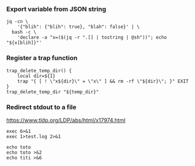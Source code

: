 ### Export variable from JSON string

```
jq -cn \
    '{"blih": {"blih": true}, "blah": false}' | \
  bash -c \
    'declare -a "x=($(jq -r ".[] | tostring | @sh"))"; echo "${x[blih]}"'
```

### Register a trap function
```
trap_delete_temp_dir() {
	local dir=${1}
	trap "{ [ ! \"x${dir}\" = \"x\" ] && rm -rf \"${dir}\"; }" EXIT
}
trap_delete_temp_dir "${temp_dir}"
```

### Redirect stdout to a file

https://www.tldp.org/LDP/abs/html/x17974.html

```
exec 6>&1
exec 1>test.log 2>&1

echo toto
echo toto >&2
echo titi >&6
```
